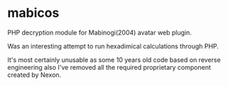mabicos
=======

PHP decryption module for Mabinogi(2004) avatar web plugin.

Was an interesting attempt to run hexadimical calculations through PHP.

It's most certainly unusable as some 10 years old code based on reverse engineering also I've removed all the required proprietary component created by Nexon.
